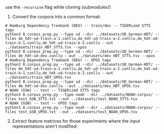 use the `-recursive` flag while cloning (submodules!)

1. Convert the corpora into a common format:

```
# Hamburg Dependency Treebank (DEU) -- train/dev -- TIGERized STTS tags
python3 0.corpus_prep.py --type ud --dir ../datasets/UD_German-HDT/ --files de_hdt-ud-train-a-1.conllu,de_hdt-ud-train-a-2.conllu,de_hdt-ud-train-b-1.conllu,de_hdt-ud-train-b-2.conllu --out ../datasets/train_HDT_STTS.tsv --xpos
python3 0.corpus_prep.py --type ud --dir ../datasets/UD_German-HDT/ --files de_hdt-ud-dev.conllu --out ../datasets/dev_HDT_STTS.tsv --xpos
# Hamburg Dependency Treebank (DEU) -- UPOS tags
python3 0.corpus_prep.py --type ud --dir ../datasets/UD_German-HDT/ --files de_hdt-ud-train-a-1.conllu,de_hdt-ud-train-a-2.conllu,de_hdt-ud-train-b-1.conllu,de_hdt-ud-train-b-2.conllu --out ../datasets/train_HDT_UPOS.tsv
python3 0.corpus_prep.py --type ud --dir ../datasets/UD_German-HDT/ --files de_hdt-ud-dev.conllu --out ../datasets/dev_HDT_UPOS.tsv
# NOAH (GSW) -- test -- TIGERized STTS tags
python3 0.corpus_prep.py --type noah --dir ../datasets/NOAH-corpus/ --files test_GSW_STTS.txt --out ../datasets/test_NOAH_STTS.tsv
# NOAH (GSW) -- test -- UPOS tags
python3 0.corpus_prep.py --type noah --dir ../datasets/NOAH-corpus/ --files test_GSW_UPOS.txt --out ../datasets/test_NOAH_UPOS.tsv
```

2. Extract feature matrices for those experiments where the input representations aren't modified:

